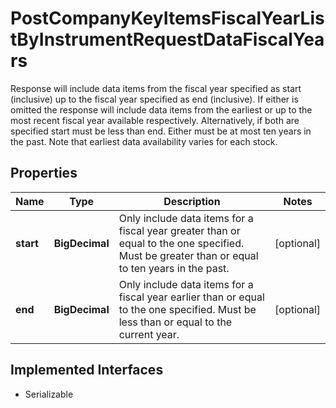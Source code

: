 

# PostCompanyKeyItemsFiscalYearListByInstrumentRequestDataFiscalYears

Response will include data items from the fiscal year specified as start (inclusive) up to the fiscal year specified as end (inclusive). If either is omitted the response will include data items from the earliest or up to the most recent fiscal year available respectively. Alternatively, if both are specified start must be less than end. Either must be at most ten years in the past. Note that earliest data availability varies for each stock.

## Properties

Name | Type | Description | Notes
------------ | ------------- | ------------- | -------------
**start** | **BigDecimal** | Only include data items for a fiscal year greater than or equal to the one specified. Must be greater than or equal to ten years in the past. |  [optional]
**end** | **BigDecimal** | Only include data items for a fiscal year earlier than or equal to the one specified. Must be less than or equal to the current year. |  [optional]


## Implemented Interfaces

* Serializable



